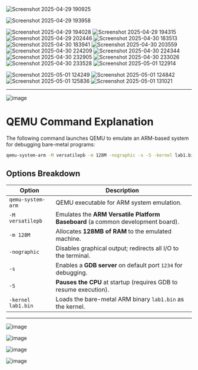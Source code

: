 ![Screenshot 2025-04-29 190925](https://github.com/user-attachments/assets/dada4025-cbc7-4147-bdc7-98ec8fc5e320)



![Screenshot 2025-04-29 193958](https://github.com/user-attachments/assets/05733ce0-1bf7-40a6-b244-a2065a827c07)

![Screenshot 2025-04-29 194028](https://github.com/user-attachments/assets/abc2d4fc-5398-4bed-830b-a01f87daa8be)
![Screenshot 2025-04-29 194315](https://github.com/user-attachments/assets/a1d56291-80e5-47d4-82e2-c8db50ed4ad9)
![Screenshot 2025-04-29 202446](https://github.com/user-attachments/assets/0af59414-6dec-45c8-bc10-228d83a83a8f)
![Screenshot 2025-04-30 183513](https://github.com/user-attachments/assets/860d79eb-5ff2-48ea-bbcf-d8a8d9698741)
![Screenshot 2025-04-30 183941](https://github.com/user-attachments/assets/a9ac376c-ac57-478d-a87b-762a1a40bf54)
![Screenshot 2025-04-30 203559](https://github.com/user-attachments/assets/c4a68179-1cd4-4934-82d9-0b94d7e138c2)
![Screenshot 2025-04-30 224209](https://github.com/user-attachments/assets/b45d1139-42c5-40ea-858f-e5d0c3f44dd3)
![Screenshot 2025-04-30 224344](https://github.com/user-attachments/assets/0add99e6-0d71-4153-b709-d1d2338b991f)
![Screenshot 2025-04-30 232905](https://github.com/user-attachments/assets/83878df4-b673-4de7-8cec-c7d9d8c79c4a)
![Screenshot 2025-04-30 233026](https://github.com/user-attachments/assets/dcac34ca-7b75-415d-9b3f-dc3824f5ae97)
![Screenshot 2025-04-30 233528](https://github.com/user-attachments/assets/f0346aee-3b17-498d-bcbe-fec07376d950)
![Screenshot 2025-05-01 122914](https://github.com/user-attachments/assets/d68ac101-7311-47fe-9a74-e897c19a03ff)

![Screenshot 2025-05-01 124249](https://github.com/user-attachments/assets/57fc1276-367c-4d14-a27b-92b716a60100)
![Screenshot 2025-05-01 124842](https://github.com/user-attachments/assets/a2eee582-d3a6-4a37-9be7-47584e3d9027)
![Screenshot 2025-05-01 125836](https://github.com/user-attachments/assets/042984a6-6579-48c0-966f-b46038d7c3cc)
![Screenshot 2025-05-01 131021](https://github.com/user-attachments/assets/3a2b8e64-7128-45cb-9b95-5ede60086260)

---
![image](https://github.com/user-attachments/assets/3c79c0f0-170a-4029-9f88-c82960cc7c2c)



# QEMU Command Explanation

The following command launches QEMU to emulate an ARM-based system for debugging bare-metal programs:

```bash
qemu-system-arm -M versatilepb -m 128M -nographic -s -S -kernel lab1.bin
```

## Options Breakdown

| Option          | Description |
|-----------------|-------------|
| `qemu-system-arm` | QEMU executable for ARM system emulation. |
| `-M versatilepb`  | Emulates the **ARM Versatile Platform Baseboard** (a common development board). |
| `-m 128M`        | Allocates **128MB of RAM** to the emulated machine. |
| `-nographic`     | Disables graphical output; redirects all I/O to the terminal. |
| `-s`             | Enables a **GDB server** on default port `1234` for debugging. |
| `-S`             | **Pauses the CPU** at startup (requires GDB to resume execution). |
| `-kernel lab1.bin` | Loads the bare-metal ARM binary `lab1.bin` as the kernel. |

---

![image](https://github.com/user-attachments/assets/2cc718cb-eff7-4159-8ddb-03081c5293f2)

![image](https://github.com/user-attachments/assets/57795923-32f3-4469-8c9f-f23076583aa5)


![image](https://github.com/user-attachments/assets/bccb7b3b-3126-41e3-8866-4b50dfef3ccb)

![image](https://github.com/user-attachments/assets/c22c0ca4-2ffc-4ef9-b2cc-754f2937c69a)
